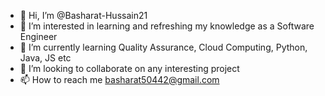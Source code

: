 - 👋 Hi, I’m @Basharat-Hussain21
- 👀 I’m interested in learning and refreshing my knowledge as a Software Engineer
- 🌱 I’m currently learning Quality Assurance, Cloud Computing, Python, Java, JS etc
- 💞️ I’m looking to collaborate on any interesting project
- 📫 How to reach me basharat50442@gmail.com
<!---
Basharat-Hussain21/Basharat-Hussain21 is a ✨ special ✨ repository because its `README.md` (this file) appears on your GitHub profile.
You can click the Preview link to take a look at your changes.
--->
